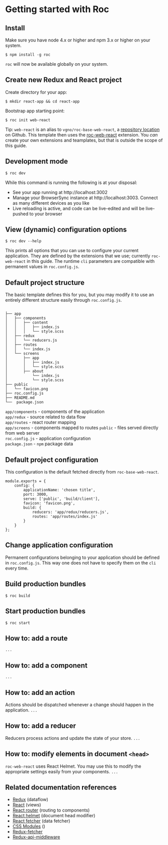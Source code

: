 # Getting started with Roc

## Install
Make sure you have node 4.x or higher and npm 3.x or higher on your system.
```
$ npm install -g roc
```
`roc` will now be available globally on your system.

## Create new Redux and React project
Create directory for your app:
```
$ mkdir react-app && cd react-app
```
Bootstrap app starting point:
```
$ roc init web-react
```
Tip: `web-react` is an alias to `vgno/roc-base-web-react`, a [repository location](https://github.com/vgno/roc-template-web-react) on Github. This template then uses the [roc-web-react](https://github.com/vgno/roc-web-react) extension. You _can_ create your own extensions and teamplates, but that is outside the scope of this guide.  

## Development mode
```
$ roc dev
```
While this command is running the following is at your disposal:
- See your app running at http://localhost:3002
- Manage your BrowserSync instance at http://localhost:3003. Connect as many different devices as you like
- Live reloading is active, and code can be live-edited and will be live-pushed to your browser

## View (dynamic) configuration options
```
$ roc dev --help
```

This prints all options that you can use to configure your current application. They are defined by the extensions that we use; currently `roc-web-react` in this guide. The runtime `cli` parameters are compatible with permanent values in `roc.config.js`.

## Default project structure
The basic template defines this for you, but you may modify it to use an entirely different structure easily through `roc.config.js`.
```

├── app
│   ├── components
│   │   ├── content
│   │   │   ├── index.js
│   │   │   └── style.scss
│   ├── redux
│   │   └── reducers.js
│   ├── routes
│   │   └── index.js
│   └── screens
│       ├── app
│       │   ├── index.js
│       │   └── style.scss
│       ├── about
│           └── index.js
│           └── style.scss
├── public
│   └── favicon.png
├── roc.config.js
├── README.md
└──  package.json
```
`app/components` - components of the application  
`app/redux` - source related to data flow  
`app/routes` - react router mapping  
`app/screens` - components mapped to routes
`public` - files served directly from web server  
`roc.config.js` - application configuration  
`package.json` - `npm` package data

## Default project configuration
This configuration is the default fetched directly from `roc-base-web-react`.
```
module.exports = {
    config: {
        applicationName: 'chosen title',
        port: 3000,
        serve: ['public', 'build/client'],
        favicon: 'favicon.png',
        build: {
            reducers: 'app/redux/reducers.js',
            routes: 'app/routes/index.js'
        }
    }
};
```

## Change application configuration
Permanent configurations belonging to your application should be defined in `roc.config.js`. This way one does not have to specify them on the `cli` every time.

## Build production bundles
```
$ roc build
```

## Start production bundles
```
$ roc start
```

## How to: add a route
`...`

## How to: add a component
`...`

## How to: add an action
Actions should be dispatched whenever a change should happen in the application.
`...`

## How to: add a reducer
Reducers process actions and update the state of your store.
`...`

## How to: modify elements in document `<head>`
`roc-web-react` uses React Helmet. You may use this to modify the appropriate settings easily from your components.
`...`

## Related documentation references
- [Redux](https://github.com/rackt/redux) (dataflow)
- [React](https://facebook.github.io/react/) (views)
- [React router](https://github.com/rackt/react-router) (routing to components)
- [React helmet](https://github.com/nfl/react-helmet) (document head modifier)
- [React fetcher](https://github.com/markdalgleish/react-fetcher) (data fetcher)
- [CSS Modules](https://github.com/css-modules/css-modules) ()
- [Redux-fetcher](https://github.com/vgno/redux-fetcher)
- [Redux-api-middleware](https://github.com/vgno/redux-api-middleware)
